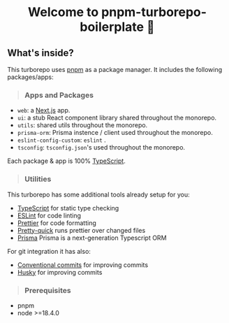 <h1 align="center">Welcome to pnpm-turborepo-boilerplate 👋</h1>

## What's inside?

This turborepo uses [pnpm](https://pnpm.io) as a package manager. It includes the following packages/apps:

> ### Apps and Packages

- `web`: a [Next.js](https://nextjs.org/) app.
- `ui`: a stub React component library shared throughout the monorepo.
- `utils`: shared utils throughout the monorepo.
- `prisma-orm`: Prisma instence / client used throughout the monorepo.
- `eslint-config-custom`: `eslint` .
- `tsconfig`: `tsconfig.json`'s used throughout the monorepo.

Each package & app is 100% [TypeScript](https://www.typescriptlang.org/).

> ### Utilities

This turborepo has some additional tools already setup for you:

- [TypeScript](https://www.typescriptlang.org/) for static type checking
- [ESLint](https://eslint.org/) for code linting
- [Prettier](https://prettier.io) for code formatting
- [Pretty-quick](https://github.com/azz/pretty-quick) runs prettier over changed files
- [Prisma](https://github.com/prisma/prisma) Prisma is a next-generation Typescript ORM

For git integration it has also:

- [Conventional commits](https://www.conventionalcommits.org/en/v1.0.0/) for improving commits
- [Husky](https://github.com/typicode/husky) for improving commits

> ### Prerequisites

- pnpm
- node >=18.4.0
